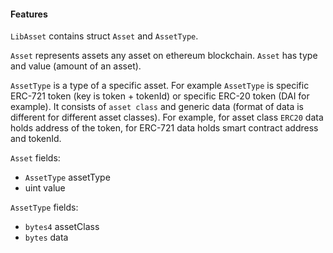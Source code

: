 #### Features

`LibAsset` contains struct `Asset` and `AssetType`.

`Asset` represents assets any asset on ethereum blockchain. `Asset` has type and value (amount of an asset).

`AssetType` is a type of a specific asset. For example `AssetType` is specific ERC-721 token (key is token + tokenId) or specific ERC-20 token (DAI for example).
It consists of `asset class` and generic data (format of data is different for different asset classes). For example, for asset class `ERC20` data holds address of the token, for ERC-721 data holds smart contract address and tokenId.  

`Asset` fields:
- `AssetType` assetType
- uint value

`AssetType` fields:
- `bytes4` assetClass
- `bytes` data